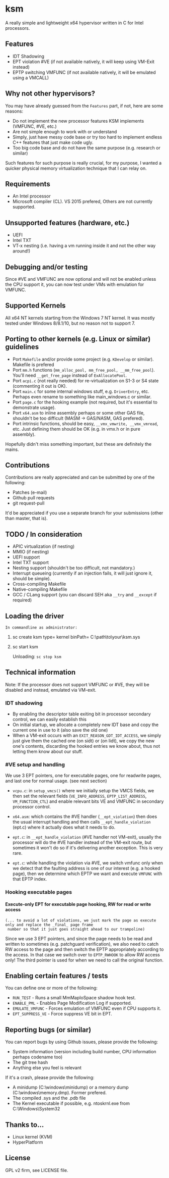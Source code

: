 # ksm

A really simple and lightweight x64 hypervisor written in C for Intel processors.

## Features

- IDT Shadowing
- EPT violation #VE (if not available natively, it will keep using VM-Exit instead)
- EPTP switching VMFUNC (if not available natively, it will be emulated using a VMCALL)

## Why not other hypervisors?

You may have already guessed from the `Features` part, if not, here are some reasons:

- Do not implement the new processor features KSM implements (VMFUNC, #VE, etc.)
- Are not simple enough to work with or understand
- Simply, just have messy code base or try too hard to implement endless C++ features that just make code ugly.
- Too big code base and do not have the same purpose (e.g. research or similar)

Such features for such purpose is really crucial, for my purpose, I wanted a quicker physical memory virtualization
technique that I can relay on.

## Requirements

- An Intel processor
- Microsoft compiler (CL).  VS 2015 prefered, Others are not currently supported.

## Unsupported features (hardware, etc.)

- UEFI
- Intel TXT
- VT-x nesting (i.e. having a vm running inside it and not the other way around!)

## Debugging and/or testing

Since #VE and VMFUNC are now optional and will not be enabled unless the CPU support it, you can now test under VMs with
emulation for VMFUNC.

## Supported Kernels

All x64 NT kernels starting from the Windows 7 NT kernel.  It was mostly tested under Windows 8/8.1/10, but no reason not to support 7.

## Porting to other kernels (e.g. Linux or similar) guidelines

- Port `Makefile` and/or provide some project (e.g. `KDevelop` or similar).  Makefile is prefered
- Port `mm.h` functions (`mm_alloc_pool, mm_free_pool, __mm_free_pool`).  You'll need `__get_free_page` instead of `ExAllocatePool`.
- Port `acpi.c` (not really needed) for re-virtualization on S1-3 or S4 state (commenting it out is OK).
- Port `main.c` for some internal windows stuff, e.g. `DriverEntry`, etc.  Perhaps even rename to something like main_windows.c or similar.
- Port `page.c` for the hooking example (not required, but it's essential to demonstrate usage).
- Port `x64.asm` to inline assembly perhaps or some other GAS file, shouldn't be too difficult (MASM -> GAS/NASM, GAS prefered).
- Port intrinsic functions, should be easy, `__vmx_vmwrite, __vmx_vmread`, etc.  Just defining them should be OK (e.g.
														  in
														  vmx.h
														  or in
														  pure
														  assembly).

Hopefully didn't miss something important, but these are definitely the mains.

## Contributions

Contributions are really appreciated and can be submitted by one of the following:

- Patches (e-mail)
- Github pull requests
- git request-pull

It'd be appreciated if you use a separate branch for your submissions (other than master, that is).

## TODO / In consideration

- APIC virtualization (if nesting)
- MMIO (if nesting)
- UEFI support
- Intel TXT support
- Nesting support (shouldn't be too difficult, not mandatory.)
- Interrupt queueing (currently if an injection fails, it will just ignore it, should be simple).
- Cross-compiling Makefile
- Native-compiling Makefile
- GCC / CLang support (you can discard SEH aka `__try` and `__except` if required)

## Loading the driver

	In commandline as administrator:
1. sc create ksm type= kernel binPath= C:\path\to\your\ksm.sys
2. sc start ksm

	Unloading:
`sc stop ksm`

## Technical information

Note: If the processor does not support VMFUNC or #VE, they will be disabled and instead, emulated via VM-exit.

### IDT shadowing

- By enabling the descriptor table exiting bit in processor secondary control, we can easily establish this
- On initial startup, we allocate a completely new IDT base and copy the current one in use to it (also save the old
												   one)
- When a VM-exit occurs with an `EXIT_REASON_GDT_IDT_ACCESS`, we simply just give them the cached one (on sidt) or (on
														  lidt),
	we copy the new one's contents, discarding the hooked entries we know about, thus not letting them know about
	our stuff.

### #VE setup and handling

We use 3 EPT pointers, one for executable pages, one for readwrite pages, and last one for normal usage.  (see next
													   section)

- `vcpu.c`: in `setup_vmcs()` where we initially setup the VMCS fields, we then set the relevant fields (`VE_INFO_ADDRESS`,
													`EPTP_LIST_ADDRESS`,
													`VM_FUNCTION_CTL`) and enable
relevant bits VE and VMFUNC in secondary processor control.

- `x64.asm`: which contains the #VE handler (`__ept_violation`) then does the usual interrupt handling and then calls
	`__ept_handle_violation` (ept.c) where it actually does what it needs to do.
- `ept.c`: in `__ept_handle_violation` (#VE handler not VM-exit), usually the processor will do the #VE handler instead of
	the VM-exit route, but sometimes it won't do so if it's delivering another exception.  This is very rare.
- `ept.c`: while handling the violation via #VE, we switch vmfunc only when we detect that the faulting address is one of
	our interest (e.g. a hooked page), then we determine which EPTP we want and execute `VMFUNC` with that EPTP index.

### Hooking executable pages

#### Execute-only EPT for executable page hooking, RW for read or write access

	(... to avoid a lot of violations, we just mark the page as execute only and replace the _final_ page frame
	 number so that it just goes straight ahead to our trampoline)
Since we use 3 EPT pointers, and since the page needs to be read and written to sometimes (e.g. patchguard
											   verification),
      we also need to catch RW access to the page and then switch the EPTP appropriately according to
      the access.  In that case we switch over to `EPTP_RWHOOK` to allow RW access only!
	The third pointer is used for when we need to call the original function.

## Enabling certain features / tests

You can define one or more of the following:

- `RUN_TEST` - Runs a small MmMapIoSpace shadow hook test.
- `ENABLE_PML` - Enables Page Modification Log if supported.
- `EMULATE_VMFUNC` - Forces emulation of VMFUNC even if CPU supports it.
- `EPT_SUPPRESS_VE` - Force suppress VE bit in EPT.

## Reporting bugs (or similar)

You can report bugs by using Github issues, please provide the following:

- System information (version including build number, CPU information perhaps codename too)
- The git tree hash
- Anything else you feel is relevant

If it's a crash, please provide the following:

- A minidump (C:\windows\minidump) or a memory dump (C:\windows\memory.dmp).  Former prefered.
- The compiled .sys and the .pdb file
- The Kernel executable if possible, e.g. ntoskrnl.exe from C:\Windows\System32

## Thanks to...

- Linux kernel (KVM)
- HyperPlatform

## License

GPL v2 firm, see LICENSE file.
